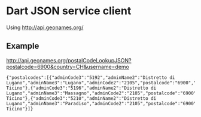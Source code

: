 Dart JSON service client
========================

Using http://api.geonames.org/

Example
-------

http://api.geonames.org/postalCodeLookupJSON?postalcode=6900&country=CH&username=demo

    {"postalcodes":[{"adminCode3":"5192","adminName2":"Distretto di Lugano","adminName3":"Lugano","adminCode2":"2105","postalcode":"6900","adminCode1":"TI","countryCode":"CH","lng":8.949467388651891,"placeName":"Lugano","lat":46.008309671022054,"adminName1":"Cantone Ticino"},{"adminCode3":"5196","adminName2":"Distretto di Lugano","adminName3":"Massagno","adminCode2":"2105","postalcode":"6900","adminCode1":"TI","countryCode":"CH","lng":8.943123330491217,"placeName":"Massagno","lat":46.012781112481036,"adminName1":"Cantone Ticino"},{"adminCode3":"5210","adminName2":"Distretto di Lugano","adminName3":"Paradiso","adminCode2":"2105","postalcode":"6900","adminCode1":"TI","countryCode":"CH","lng":8.94479283301563,"placeName":"Paradiso","lat":45.988084116778175,"adminName1":"Cantone Ticino"}]}